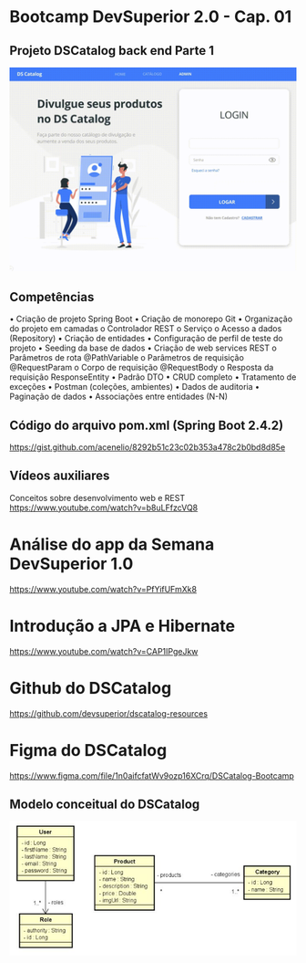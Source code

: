 # Bootcamp DevSuperior 2.0 - Cap. 01

## Projeto DSCatalog back end Parte 1

![Image](https://github.com/marciorbarcellos/dscatalog-bootcamp-devsuperior/blob/master/backend/img/DScatalog.gif)

## Competências
•	Criação de projeto Spring Boot
•	Criação de monorepo Git
•	Organização do projeto em camadas
	o	Controlador REST
	o	Serviço
	o	Acesso a dados (Repository)
•	Criação de entidades
•	Configuração de perfil de teste do projeto
•	Seeding da base de dados
•	Criação de web services REST
	o	Parâmetros de rota @PathVariable
	o	Parâmetros de requisição @RequestParam
	o	Corpo de requisição @RequestBody
	o	Resposta da requisição ResponseEntity<T>
•	Padrão DTO
•	CRUD completo
•	Tratamento de exceções
•	Postman (coleções, ambientes)
•	Dados de auditoria
•	Paginação de dados
•	Associações entre entidades (N-N)

## Código do arquivo pom.xml (Spring Boot 2.4.2)
https://gist.github.com/acenelio/8292b51c23c02b353a478c2b0bd8d85e

## Vídeos auxiliares

Conceitos sobre desenvolvimento web e REST
https://www.youtube.com/watch?v=b8uLFfzcVQ8

# Análise do app da Semana DevSuperior 1.0
https://www.youtube.com/watch?v=PfYifUFmXk8

# Introdução a JPA e Hibernate
https://www.youtube.com/watch?v=CAP1IPgeJkw
# Github do DSCatalog
https://github.com/devsuperior/dscatalog-resources
# Figma do DSCatalog
https://www.figma.com/file/1n0aifcfatWv9ozp16XCrq/DSCatalog-Bootcamp

## Modelo conceitual do DSCatalog

![Image](https://github.com/marciorbarcellos/dscatalog-bootcamp-devsuperior/blob/master/backend/img/ModeloConceitualDScatalog.jpg)





